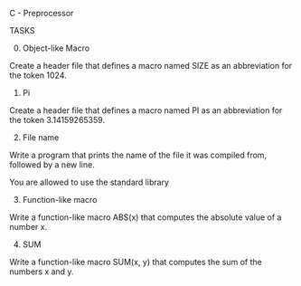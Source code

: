  C - Preprocessor

 TASKS

 0. Object-like Macro

 Create a header file that defines a macro named SIZE as an abbreviation for the token 1024.

 1. Pi

 Create a header file that defines a macro named PI as an abbreviation for the token 3.14159265359.

 2. File name

 Write a program that prints the name of the file it was compiled from, followed by a new line.


 You are allowed to use the standard library


 3. Function-like macro

 Write a function-like macro ABS(x) that computes the absolute value of a number x.

 4. SUM

 Write a function-like macro SUM(x, y) that computes the sum of the numbers x and y.
